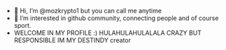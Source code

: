- 👋 Hi, I’m @mozkrypto1 but you can call me anytime
- 👀 I’m interested in github community, connecting people and of course sport.
- WELCOME IN MY PROFILE :)
HULAHULAHULALALA
CRAZY BUT RESPONSIBLE
IM MY DESTINDY creator 
